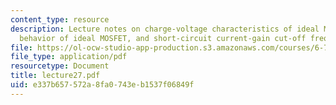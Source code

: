 ```yaml
---
content_type: resource
description: Lecture notes on charge-voltage characteristics of ideal MOSFET, small-signal
  behavior of ideal MOSFET, and short-circuit current-gain cut-off frequency.
file: https://ol-ocw-studio-app-production.s3.amazonaws.com/courses/6-720j-integrated-microelectronic-devices-spring-2007/e337b657572a8fa0743eb1537f06849f_lecture27.pdf
file_type: application/pdf
resourcetype: Document
title: lecture27.pdf
uid: e337b657-572a-8fa0-743e-b1537f06849f
---
```

